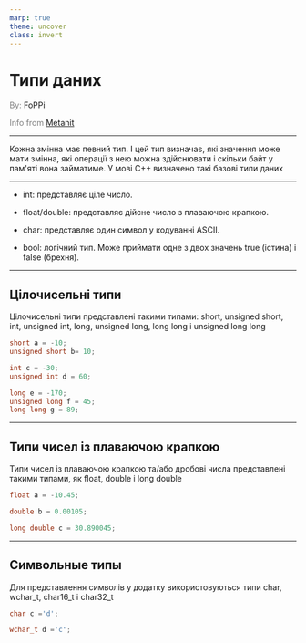 ```yaml
---
marp: true
theme: uncover
class: invert
---
```


# Типи даних

<spam style="color:grey">By:</spam> FoPPi

<spam style="color:grey">Info from [Metanit](https://metanit.com/cpp/tutorial/2.3.php)</spam>

---

Кожна змінна має певний тип. І цей тип визначає, які значення може мати змінна, які операції з нею можна здійснювати і скільки байт у пам'яті вона займатиме. У мові C++ визначено такі базові типи даних

---

* int: представляє ціле число.

* float/double: представляє дійсне число з плаваючою крапкою.

* char: представляє один символ у кодуванні ASCII.

* bool: логічний тип. Може приймати одне з двох значень true (істина) і false (брехня).



---

## Цілочисельні типи

Цілочисельні типи представлені такими типами: short, unsigned short, int, unsigned int, long, unsigned long, long long і unsigned long long


```cpp
short a = -10;
unsigned short b= 10;

int c = -30;
unsigned int d = 60;

long e = -170;
unsigned long f = 45;
long long g = 89;
```

---

## Типи чисел із плаваючою крапкою

Типи чисел із плаваючою крапкою та/або дробові числа представлені такими типами, як float, double і long double


```cpp
float a = -10.45;

double b = 0.00105;

long double c = 30.890045;
```

---

## Символьные типы

Для представлення символів у додатку використовуються типи char, wchar_t, char16_t і char32_t


```cpp
char c ='d';

wchar_t d ='c';
```

